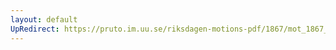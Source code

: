 ```yaml
---
layout: default
UpRedirect: https://pruto.im.uu.se/riksdagen-motions-pdf/1867/mot_1867__ak__15.pdf
---
```

